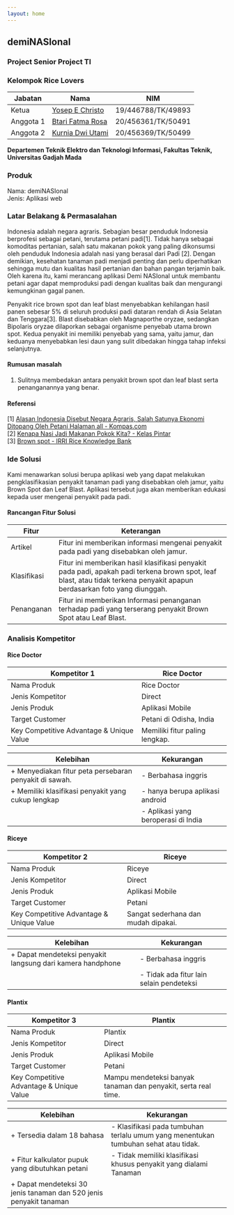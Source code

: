 ```yaml
---
layout: home
---
```


## demiNASIonal
### **Project Senior Project TI**

### Kelompok Rice Lovers

| Jabatan | Nama | NIM |
| --- | --- | --- |
| Ketua | [Yosep E Christo](https://github.com/YosepEChristo) | 19/446788/TK/49893 |
| Anggota 1 | [Btari Fatma Rosa](https://github.com/BetNares) | 20/456361/TK/50491 |
| Anggota 2 | [Kurnia Dwi Utami](https://github.com/kurniakdu) | 20/456369/TK/50499 |

**Departemen Teknik Elektro dan Teknologi Informasi, Fakultas Teknik, Universitas Gadjah Mada**

### Produk
Nama: demiNASIonal<br>
Jenis: Aplikasi web

### Latar Belakang & Permasalahan

Indonesia adalah negara agraris. Sebagian besar penduduk Indonesia berprofesi sebagai petani, terutama petani padi[1]. Tidak hanya sebagai komoditas pertanian, salah satu makanan pokok yang paling dikonsumsi oleh penduduk Indonesia adalah nasi yang berasal dari Padi [2]. Dengan demikian, kesehatan tanaman padi menjadi penting dan perlu diperhatikan sehingga mutu dan kualitas hasil pertanian dan bahan pangan terjamin baik. Oleh karena itu, kami merancang aplikasi Demi NASIonal untuk membantu petani agar dapat memproduksi padi dengan kualitas baik dan mengurangi kemungkinan gagal panen.

Penyakit rice brown spot dan leaf blast menyebabkan kehilangan hasil panen sebesar 5% di seluruh produksi padi dataran rendah di Asia Selatan dan Tenggara[3]. Blast disebabkan oleh Magnaporthe oryzae, sedangkan Bipolaris oryzae dilaporkan sebagai organisme penyebab utama brown spot. Kedua penyakit ini memiliki penyebab yang sama, yaitu jamur, dan keduanya menyebabkan lesi daun yang sulit dibedakan hingga tahap infeksi selanjutnya. 

#### Rumusan masalah

1. Sulitnya membedakan antara penyakit brown spot dan leaf blast serta penanganannya yang benar.

#### Referensi
[1] [Alasan Indonesia Disebut Negara Agraris, Salah Satunya Ekonomi Ditopang Oleh Petani Halaman all - Kompas.com](https://regional.kompas.com/read/2022/08/03/215851878/alasan-indonesia-disebut-negara-agraris-salah-satunya-ekonomi-ditopang-oleh?page=all#:~:text=Jumlah%20penduduk%20Indonesia%20yang%20bekerja%20di%20bidang%20pertanian,Indonesia%20yang%20berprofesi%20sebagai%20petani%20mencapai%209.749.093%20jiwa.)  
[2] [Kenapa Nasi Jadi Makanan Pokok Kita? - Kelas Pintar](https://www.kelaspintar.id/blog/edutech/kenapa-nasi-jadi-makanan-pokok-kita-5058/)  
[3] [Brown spot - IRRI Rice Knowledge Bank](http://www.knowledgebank.irri.org/training/fact-sheets/pest-management/diseases/item/brown-spot)

### Ide Solusi

Kami menawarkan solusi berupa aplikasi web yang dapat melakukan pengklasifikasian penyakit tanaman padi yang disebabkan oleh jamur, yaitu Brown Spot dan Leaf Blast. Aplikasi tersebut juga akan memberikan edukasi kepada user mengenai penyakit pada padi.

#### Rancangan Fitur Solusi

| Fitur | Keterangan |
| --- | --- |
| Artikel | Fitur ini memberikan informasi mengenai penyakit pada padi yang disebabkan oleh jamur. |
| Klasifikasi | Fitur ini memberikan hasil klasifikasi penyakit pada padi, apakah padi terkena brown spot, leaf blast, atau tidak terkena penyakit apapun berdasarkan foto yang diunggah.  |
| Penanganan | Fitur ini memberikan Informasi penanganan terhadap padi yang terserang penyakit Brown Spot atau Leaf Blast.  |


### Analisis Kompetitor

#### Rice Doctor

| Kompetitor 1 | Rice Doctor |
| --- | --- |
| Nama Produk | Rice Doctor |
| Jenis Kompetitor | Direct |
| Jenis Produk | Aplikasi Mobile |
| Target Customer | Petani di Odisha, India |
| Key Competitive Advantage & Unique Value | Memiliki fitur paling lengkap. |

| Kelebihan | Kekurangan |
| --- | --- |
| + Menyediakan fitur peta persebaran penyakit di sawah. | - Berbahasa inggris |
| + Memiliki klasifikasi penyakit yang cukup lengkap | - hanya berupa aplikasi android  |
| | - Aplikasi yang beroperasi di India |

#### Riceye

| Kompetitor 2 | Riceye |
| --- | --- |
| Nama Produk | Riceye |
| Jenis Kompetitor | Direct |
| Jenis Produk | Aplikasi Mobile |
| Target Customer | Petani |
| Key Competitive Advantage & Unique Value | Sangat sederhana dan mudah dipakai. |

| Kelebihan | Kekurangan |
| --- | --- |
| + Dapat mendeteksi penyakit langsung dari kamera handphone | - Berbahasa inggris |
|   | - Tidak ada fitur lain selain pendeteksi  |

#### Plantix

| Kompetitor 3 | Plantix |
| --- | --- |
| Nama Produk | Plantix |
| Jenis Kompetitor | Direct |
| Jenis Produk | Aplikasi Mobile |
| Target Customer | Petani |
| Key Competitive Advantage & Unique Value | Mampu mendeteksi banyak tanaman dan penyakit, serta real time. |

| Kelebihan | Kekurangan |
| --- | --- |
| + Tersedia dalam 18 bahasa | - Klasifikasi pada tumbuhan terlalu umum yang menentukan tumbuhan sehat atau tidak. |
| + Fitur kalkulator pupuk yang dibutuhkan petani | - Tidak memiliki klasifikasi khusus penyakit yang dialami Tanaman |
| + Dapat mendeteksi 30 jenis tanaman dan 520 jenis penyakit tanaman |  |

